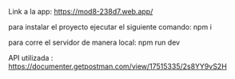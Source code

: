 Link a la app: https://mod8-238d7.web.app/

para instalar el proyecto ejecutar el siguiente comando: npm i

para corre el servidor de manera local: npm run dev

API utilizada : https://documenter.getpostman.com/view/17515335/2s8YY9vS2H
